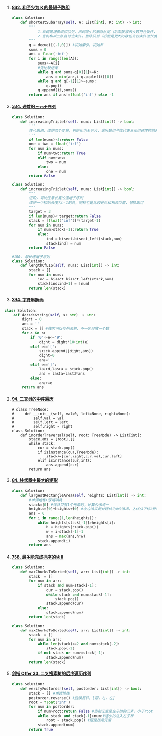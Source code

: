 1. #### [862. 和至少为 K 的最短子数组](https://leetcode-cn.com/problems/shortest-subarray-with-sum-at-least-k/)

   ```python
   class Solution:
       def shortestSubarray(self, A: List[int], K: int) -> int:
           """
               1.单调递增前缀和队列，出现减小的删除队尾（后面数减去大数符合条件，小数更符合,当前不影响，K正数，前面已经计算过，也不影响），
               2.当前和减去队首符合条件，删除队首（后面是更大的数也符合条件但长度变长，删掉队首即可比较结果）
           """
           q = deque([(-1,0)]) #初始索引，初始和
           sums = 0
           ans = float('inf')
           for i in range(len(A)):
               sums+=A[i]
               #先比较结果
               while q and sums-q[0][1]>=K:
                   ans = min(ans,i-q.popleft()[0])                
               while q and q[-1][1]>=sums:
                   q.pop()
               q.append((i,sums))
           return ans if ans!=float('inf') else -1
   ```

2. #### [334. 递增的三元子序列](https://leetcode-cn.com/problems/increasing-triplet-subsequence/)

   ```python
   class Solution:
       def increasingTriplet(self, nums: List[int]) -> bool:
           '''
           核心思路，维护两个变量，初始化为无穷大，遍历数组寻找代表三元组递增的前两个元素，首先和第二个元素比较，比two大则返回，否则比较one，比它大，替换two，比它小，替换one
           '''
           if len(nums)<3:return False
           one = two = float('inf')
           for num in nums:
               if num>two:return True
               elif num>one:
                   two = num
               else:
                   one = num 
           return False
   ```

   ```python
   class Solution:
       def increasingTriplet(self, nums: List[int]) -> bool: 
           """
           进阶，寻找任意长度的递增子序列
           维护一个初始长度为n-1的栈，同样也是比较最后和相应位置，替换即可
           """
           target = 3
           if len(nums)< target:return False
           stack = [float('inf')]*(target-1)
           for num in nums:
               if num>stack[-1]:return True
               else:
                   ind = bisect.bisect_left(stack,num)
                   stack[ind] = num
           return False
   ```

   ```python
   #300. 最长递增子序列
   class Solution:
       def lengthOfLIS(self, nums: List[int]) -> int:
           stack = []
           for num in nums:
               ind = bisect.bisect_left(stack,num)
               stack[ind:ind+1] = [num]
           return len(stack)
   ```

   

3. #### [394. 字符串解码](https://leetcode-cn.com/problems/decode-string/)

```python
class Solution:
    def decodeString(self, s: str) -> str:
        dight = 0
        ans = ''
        stack = [] #栈内可以存列表的，不一定只放一个数
        for e in s:
            if '0'<=e<='9':
                dight = dight*10+int(e)
            elif e=='[':                
                stack.append([dight,ans])
                dight=0                
                ans=''
            elif e==']':
                lastd,lasta = stack.pop()
                ans = lasta+lastd*ans                
            else:
                ans+=e 
        return ans
```

2. #### [94. 二叉树的中序遍历](https://leetcode-cn.com/problems/binary-tree-inorder-traversal/)

   ```pytho
   # class TreeNode:
   #     def __init__(self, val=0, left=None, right=None):
   #         self.val = val
   #         self.left = left
   #         self.right = right
   class Solution:
       def inorderTraversal(self, root: TreeNode) -> List[int]:
           stack,ans = [root],[]
           while stack:
               cur = stack.pop()
               if isinstance(cur,TreeNode):
                   stack+=[cur.right,cur.val,cur.left]
               elif isinstance(cur,int):
                   ans.append(cur)
           return ans
   
   ```

3. #### [84. 柱状图中最大的矩形](https://leetcode-cn.com/problems/largest-rectangle-in-histogram/)

   ```python
   class Solution:
       def largestRectangleArea(self, heights: List[int]) -> int:
           #单调增栈+双端哨兵
           stack=[0] #保持只有1个元素时，计算公示统一
           heights=[0]+heights+[0] #左边哨兵是处理栈为0的情况，这样从下标1开始，右哨兵是处理最后结尾情况       
           ans = 0
           for i in range(1,len(heights)):
               while heights[stack[-1]]>heights[i]:
                   h = heights[stack.pop()]
                   w = i-stack[-1]-1
                   ans = max(ans,h*w)
               stack.append(i)
           return ans
   ```

4. #### [768. 最多能完成排序的块 II](https://leetcode-cn.com/problems/max-chunks-to-make-sorted-ii/)

   ```python
   class Solution:
       def maxChunksToSorted(self, arr: List[int]) -> int:
           stack  = []
           for num in arr:
               if stack and num<stack[-1]:
                   cur = stack.pop()
                   while stack and num<stack[-1]:
                       stack.pop()
                   stack.append(cur)
               else:
                   stack.append(num)
           return len(stack)
   ```

   ```python
   class Solution:
       def maxChunksToSorted(self, arr: List[int]) -> int:
           stack  = []        
           for num in arr:
               while len(stack)>=2 and num<stack[-2]:
                   stack.pop(-2)
               if not stack or num>=stack[-1]:
                   stack.append(num)
           return len(stack)
   ```

5. #### [剑指 Offer 33. 二叉搜索树的后序遍历序列](https://leetcode-cn.com/problems/er-cha-sou-suo-shu-de-hou-xu-bian-li-xu-lie-lcof/)

   ```python
   class Solution:
       def verifyPostorder(self, postorder: List[int]) -> bool:
           stack = [] #单调增栈
           postorder.reverse() #后续反转，[跟，右，左]
           root = float('inf')
           for num in postorder:
               if num>root:return False #当前元素是左子树的元素，小于root
               while stack and stack[-1]>num:#遇小的进入左子树
                   root = stack.pop() #跟是栈尾元素
               stack.append(num)
           return True
   ```

   